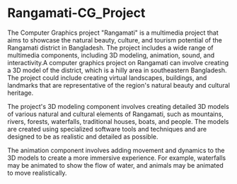 # Rangamati-CG_Project
The Computer Graphics project "Rangamati" is a multimedia project that aims to showcase the natural beauty, culture, and tourism potential of the Rangamati district in Bangladesh. The project includes a wide range of multimedia components, including 3D modeling, animation, sound, and interactivity.A computer graphics project on Rangamati can involve creating a 3D model of the district, which is a hilly area in southeastern Bangladesh. The project could include creating virtual landscapes, buildings, and landmarks that are representative of the region's natural beauty and cultural heritage.

The project's 3D modeling component involves creating detailed 3D models of various natural and cultural elements of Rangamati, such as mountains, rivers, forests, waterfalls, traditional houses, boats, and people. The models are created using specialized software tools and techniques and are designed to be as realistic and detailed as possible.

The animation component involves adding movement and dynamics to the 3D models to create a more immersive experience. For example, waterfalls may be animated to show the flow of water, and animals may be animated to move realistically.
